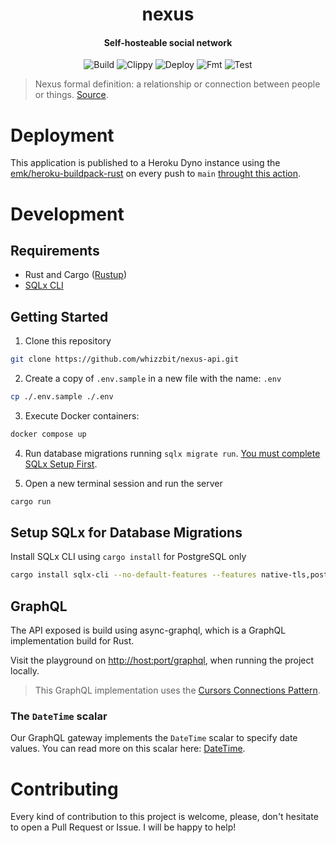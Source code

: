 <div align="center">
  <h1>nexus</h1>
  <h4 align="center">Self-hosteable social network</h4>
</div>

<div align="center">

![Build](https://github.com/whizzbit/nexus-api/workflows/build/badge.svg)
![Clippy](https://github.com/whizzbit/nexus-api/workflows/clippy/badge.svg)
![Deploy](https://github.com/whizzbit/nexus-api/workflows/deploy/badge.svg)
![Fmt](https://github.com/whizzbit/nexus-api/workflows/fmt/badge.svg)
![Test](https://github.com/whizzbit/nexus-api/workflows/test/badge.svg)

</div>

>  Nexus formal definition: a relationship or connection between people or things. [Source][5].

# Deployment

This application is published to a Heroku Dyno instance using the
[emk/heroku-buildpack-rust][6] on every push to `main` [throught this action][7].

# Development

## Requirements

- Rust and Cargo ([Rustup](https://rustup.rs))
- [SQLx CLI](#setup-sqlx-for-database-migrations)

## Getting Started

1. Clone this repository

```bash
git clone https://github.com/whizzbit/nexus-api.git
```

2. Create a copy of `.env.sample` in a new file with the name: `.env`

```bash
cp ./.env.sample ./.env
```

3. Execute Docker containers:


```bash
docker compose up
```

4. Run database migrations running `sqlx migrate run`. [You must complete SQLx Setup First](#setup-sqlx-for-database-migrations).

5. Open a new terminal session and run the server

```bash
cargo run
```

## Setup SQLx for Database Migrations

Install SQLx CLI using `cargo install` for PostgreSQL only

```bash
cargo install sqlx-cli --no-default-features --features native-tls,postgres
```

## GraphQL

The API exposed is build using async-graphql, which is a GraphQL implementation
build for Rust.

Visit the playground on [http://host:port/graphql][3], when running
the project locally.

> This GraphQL implementation uses the [Cursors Connections Pattern][2].

### The `DateTime` scalar

Our GraphQL gateway implements the `DateTime` scalar to specify date values.
You can read more on this scalar here: [DateTime][1].

# Contributing

Every kind of contribution to this project is welcome, please, don't hesitate
to open a Pull Request or Issue. I will be happy to help!

[1]: https://www.graphql-scalars.com/date-time/#only-date-time
[2]: https://relay.dev/graphql/connections.htm
[3]: http://0.0.0.0:7878/graphql
[4]: https://askubuntu.com/a/713442
[5]: https://www.merriam-webster.com/dictionary/nexus
[6]: https://github.com/emk/heroku-buildpack-rust.git
[7]: https://github.com/whizzbit/nexus-api/blob/main/.github/workflows/deploy.yml
